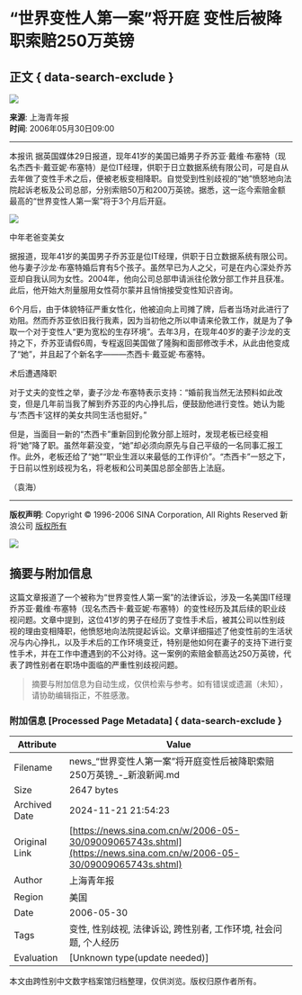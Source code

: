 # “世界变性人第一案”将开庭 变性后被降职索赔250万英镑

## 正文 { data-search-exclude }


![](https://beacon.sina.com.cn/a.gif?noScript)

**来源**: 上海青年报  
**时间**: 2006年05月30日09:00  

---

本报讯 据英国媒体29日报道，现年41岁的美国已婚男子乔苏亚·戴维·布塞特（现名杰西卡·戴亚妮·布塞特）是位IT经理，供职于日立数据系统有限公司，可是自从去年做了变性手术之后，便被老板变相降职。自觉受到性别歧视的“她”愤怒地向法院起诉老板及公司总部，分别索赔50万和200万英镑。据悉，这一迄今索赔金额最高的“世界变性人第一案”将于3个月后开庭。

![](http://image2.sina.com.cn/dy/images/xfrd_04.gif)

中年老爸变美女

据报道，现年41岁的美国男子乔苏亚是位IT经理，供职于日立数据系统有限公司。他与妻子沙龙·布塞特婚后育有5个孩子。虽然早已为人之父，可是在内心深处乔苏亚却自我认同为女性。2004年，他向公司总部申请派往伦敦分部工作并且获准。此后，他开始大剂量服用女性荷尔蒙并且悄悄接受变性知识咨询。

6个月后，由于体貌特征严重女性化，他被迫向上司摊了牌，后者当场对此进行了劝阻。然而乔苏亚依旧我行我素，因为当初他之所以申请来伦敦工作，就是为了争取一个对于变性人“更为宽松的生存环境”。去年3月，在现年40岁的妻子沙龙的支持之下，乔苏亚请假6周，专程返回美国做了隆胸和面部修改手术，从此由他变成了“她”，并且起了个新名字———杰西卡·戴亚妮·布塞特。

术后遭遇降职

对于丈夫的变性之举，妻子沙龙·布塞特表示支持：“婚前我当然无法预料如此改变，但是几年前当我了解到乔苏亚的内心挣扎后，便鼓励他进行变性。她认为能与‘杰西卡’这样的美女共同生活也挺好。”

但是，当面目一新的“杰西卡”重新回到伦敦分部上班时，发现老板已经变相将“她”降了职。虽然年薪没变，“她”却必须向原先与自己平级的一名同事汇报工作。此外，老板还给了“她”“职业生涯以来最低的工作评价”。“杰西卡”一怒之下，于日前以性别歧视为名，将老板和公司美国总部全部告上法庭。

（袁海）

---

**版权声明**: Copyright © 1996-2006 SINA Corporation, All Rights Reserved 新浪公司 [版权所有](http://www.sina.com.cn/intro/copyright.shtml)  

![](http://image2.sina.com.cn/sms/yypic/smsnews/images2/newszhengwenyeoewe01.gif)
<!-- tcd_original_link https://news.sina.com.cn/w/2006-05-30/09009065743s.shtml -->
## 摘要与附加信息

<!-- tcd_abstract -->
这篇文章报道了一个被称为“世界变性人第一案”的法律诉讼，涉及一名美国IT经理乔苏亚·戴维·布塞特（现名杰西卡·戴亚妮·布塞特）的变性经历及其后续的职业歧视问题。文章中提到，这位41岁的男子在经历了变性手术后，被其公司以性别歧视的理由变相降职，他愤怒地向法院提起诉讼。文章详细描述了他变性前的生活状况与内心挣扎，以及手术后的工作环境变迁，特别是他如何在妻子的支持下进行变性手术，并在工作中遭遇到的不公对待。这一案例的索赔金额高达250万英镑，代表了跨性别者在职场中面临的严重性别歧视问题。
<!-- tcd_abstract_end -->

> 摘要与附加信息为自动生成，仅供检索与参考。如有错误或遗漏（未知），请协助编辑指正，不胜感激。

### 附加信息 [Processed Page Metadata] { data-search-exclude }

| Attribute       | Value                                  |
|-----------------|----------------------------------------|
| Filename        | news_“世界变性人第一案”将开庭变性后被降职索赔250万英镑_-_新浪新闻.md                             |
| Size            | 2647 bytes                           |
| Archived Date   | 2024-11-21 21:54:23                             |
| Original Link   | [https://news.sina.com.cn/w/2006-05-30/09009065743s.shtml](https://news.sina.com.cn/w/2006-05-30/09009065743s.shtml)                       |
| Author          | 上海青年报                               |
| Region          | 美国                               |
| Date            | 2006-05-30                                 |
| Tags            | 变性, 性别歧视, 法律诉讼, 跨性别者, 工作环境, 社会问题, 个人经历                                 |
| Evaluation            | [Unknown type(update needed)]                                 |
<!-- tcd_table_end -->

本文由跨性别中文数字档案馆归档整理，仅供浏览。版权归原作者所有。
